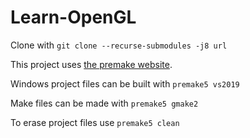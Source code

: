 # Learn-OpenGL

Clone with `git clone --recurse-submodules -j8 url`

This project uses [the premake website](https://premake.github.io).

Windows project files can be built with `premake5 vs2019`

Make files can be made with `premake5 gmake2`

To erase project files use `premake5 clean`